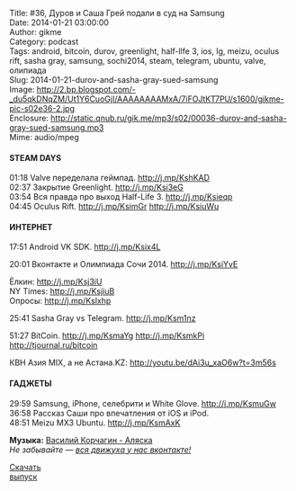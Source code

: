 Title: #36, Дуров и Саша Грей подали в суд на Samsung  
Date: 2014-01-21 03:00:00  
Author: gikme  
Category: podcast  
Tags: android, bitcoin, durov, greenlight, half-llfe 3, ios, lg, meizu, oculus rift, sasha gray, samsung, sochi2014, steam, telegram, ubuntu, valve, олипиада  
Slug: 2014-01-21-durov-and-sasha-gray-sued-samsung  
Image: http://2.bp.blogspot.com/-_du5qkDNqZM/Ut1Y6CuoGjI/AAAAAAAAMxA/7iFOJtKT7PU/s1600/gikme-pic-s02e36-2.jpg  
Enclosure: http://static.qnub.ru/gik.me/mp3/s02/00036-durov-and-sasha-gray-sued-samsung.mp3  
Mime: audio/mpeg

#### STEAM DAYS

01:18 Valve переделала геймпад. <http://j.mp/KshKAD>  
02:37 Закрытие Greenlight. <http://j.mp/Ksi3eG>  
03:54 Вся правда про выход Half-Life 3. <http://j.mp/Ksieqp>  
04:45 Oculus Rift. <http://j.mp/KsimGr> <http://j.mp/KsiuWu>

#### ИНТЕРНЕТ

17:51 Android VK SDK. <http://j.mp/Ksix4L>

20:01 Вконтакте и Олимпиада Сочи 2014. <http://j.mp/KsiYvE>

Ёлкин: <http://j.mp/Ksj3iU>  
NY Times: <http://j.mp/KsjiuB>  
Опросы: <http://j.mp/Kslxhp>

25:41 Sasha Gray vs Telegram. <http://j.mp/Ksm1nz>

51:27 BitCoin. <http://j.mp/KsmaYg> <http://j.mp/KsmkPi>  
<http://tjournal.ru/bitcoin>

КВН Азия MIX, а не Астана.KZ: <http://youtu.be/dAi3u_xaO6w?t=3m56s>

#### ГАДЖЕТЫ

29:59 Samsung, iPhone, селебрити и White Glove. <http://j.mp/KsmuGw>  
36:58 Рассказ Саши про впечатления от iOS и iPod.  
48:51 Meizu MX3 Ubuntu. <http://j.mp/KsmAxK>

**Музыка:** [Василий Корчагин - Аляска](http://vk.com/bacc3)  
*Не забывайте — [вся движуха у нас вконтакте!](http://vk.com/gikme)*

[Скачать  
выпуск](http://static.qnub.ru/gik.me/mp3/s02/00036-durov-and-sasha-gray-sued-samsung.mp3)

